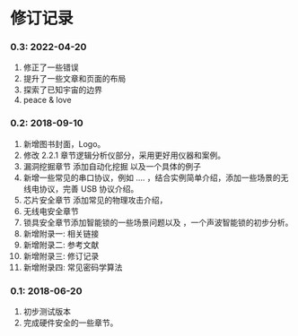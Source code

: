 # 修订记录
### 0.3: 2022-04-20 
1. 修正了一些错误
2. 提升了一些文章和页面的布局
3. 探索了已知宇宙的边界
4. peace & love

### 0.2: 2018-09-10 
1. 新增图书封面，Logo。
2. 修改 2.2.1 章节逻辑分析仪部分，采用更好用仪器和案例。
3. 漏洞挖掘章节 添加自动化挖掘 以及一个具体的例子
4. 新增一些常见的串口协议，例如 .... ，结合实例简单介绍，添加一些场景的无线电协议，完善 USB 协议介绍。 
5. 芯片安全章节 添加常见的物理攻击介绍，
6. 无线电安全章节  
7. 锁具安全章节添加智能锁的一些场景问题以及 ，一个声波智能锁的初步分析。
8. 新增附录一: 相关链接
9. 新增附录二: 参考文献
10. 新增附录三: 修订记录
11. 新增附录四: 常见密码学算法
 

### 0.1: 2018-06-20
1. 初步测试版本
2. 完成硬件安全的一些章节。

